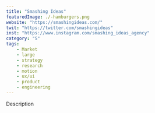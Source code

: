 ```yaml
---
title: "Smashing Ideas"
featuredImage: ./-hamburgers.png
website: "https://smashingideas.com/"
twit: "https://twitter.com/smashingideas"
inst: "https://www.instagram.com/smashing_ideas_agency"
category: "S"
tags:
    - Market
    - large
    - strategy
    - research
    - motion
    - ux/ui
    - product
    - engineering
---
```


Description
